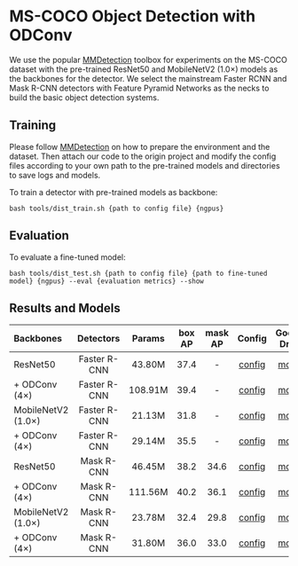 # MS-COCO Object Detection with ODConv 

We use the popular [MMDetection](https://github.com/open-mmlab/mmdetection) toolbox for experiments on the MS-COCO dataset with the pre-trained ResNet50 and MobileNetV2 (1.0×) models as the backbones for the detector. We select the mainstream Faster RCNN and Mask R-CNN detectors with Feature Pyramid Networks as the necks to build the basic object detection systems.


## Training

Please follow [MMDetection](https://github.com/open-mmlab/mmdetection) on how to prepare the environment and the dataset. Then attach our code to the origin project and modify the config files according to your own path to the pre-trained models and directories to save logs and models.

To train a detector with pre-trained models as backbone:

```shell
bash tools/dist_train.sh {path to config file} {ngpus}
```


## Evaluation

To evaluate a fine-tuned model:
```shell
bash tools/dist_test.sh {path to config file} {path to fine-tuned model} {ngpus} --eval {evaluation metrics} --show
```


## Results and Models

| Backbones | Detectors | Params | box AP | mask AP | Config | Google Drive | Baidu Netdisk |
|:--- |:---:|:---:|:---:|:---:|:---:|:---:|:---:|
| ResNet50 | Faster R-CNN | 43.80M | 37.4 | -   | [config](configs/odconv/faster_rcnn_r50_fpn_1x_coco.py) | [model](https://drive.google.com/file/d/1JoRu74q3qE_L3jCltN6Y_Z4M_Bvc-O9U/view?usp=sharing) | [model](https://pan.baidu.com/s/1lMWN1CAoYg4KGyfIuM1-Ng?pwd=8pgt) |
| + ODConv (4×) | Faster R-CNN | 108.91M | 39.4 | -   | [config](configs/odconv/faster_rcnn_odconv4x_r50_fpn_1x_coco.py) | [model](https://drive.google.com/file/d/1fMHVWL6blFMw1ZzT35KPb1hnOYVy-8dH/view?usp=sharing) | [model](https://pan.baidu.com/s/1Gzg8lZ9hXICeLp6iPxQ_Yg?pwd=dt9b) |
| MobileNetV2 (1.0×) | Faster R-CNN | 21.13M | 31.8 | -   | [config](configs/odconv/faster_rcnn_mobilenetv2_100_fpn_1x_coco.py) | [model](https://drive.google.com/file/d/1XMHmOg-CclIc9XiuEOod_3bnamRCBCOa/view?usp=sharing) | [model](https://pan.baidu.com/s/1HkaaRCWthccOD9W0Gi08SA?pwd=7k2z) |
| + ODConv (4×) | Faster R-CNN | 29.14M | 35.5 | -   | [config](configs/odconv/faster_rcnn_odconv4x_mobilenetv2_100_fpn_1x_coco.py) | [model](https://drive.google.com/file/d/1vWtQpQ-KK_-Tfr9vXOyVh2POWkhCpAvi/view?usp=sharing) | [model](https://pan.baidu.com/s/1qh6o2heq4Ajg9cj5t1hG1Q?pwd=89md) |
| ResNet50 | Mask R-CNN | 46.45M | 38.2 | 34.6 | [config](configs/odconv/mask_rcnn_r50_fpn_1x_coco.py) | [model](https://drive.google.com/file/d/1dz7HecPGQBSCYUefCPo3acmh9K7g0H9P/view?usp=sharing) | [model](https://pan.baidu.com/s/1MQOclQ3fe9_RbWmFVFU_lg?pwd=km6s) |
| + ODConv (4×) | Mask R-CNN | 111.56M | 40.2 | 36.1 | [config](configs/odconv/mask_rcnn_odconv4x_r50_fpn_1x_coco.py) | [model](https://drive.google.com/file/d/1NZKfB0dttJSmnlNbCVPc1OIIhkc2OjMe/view?usp=sharing) | [model](https://pan.baidu.com/s/1QDZc05sMWMw9F1UGFxj4VA?pwd=k4aj) |
| MobileNetV2 (1.0×) | Mask R-CNN | 23.78M | 32.4 | 29.8 | [config](configs/odconv/mask_rcnn_mobilenetv2_100_fpn_1x_coco.py) | [model](https://drive.google.com/file/d/1OtZvIP-8ktdQsmI3Pss6PSEQvRh5NAgg/view?usp=sharing) | [model](https://pan.baidu.com/s/1hoxj95GiP1FECFcv6ZGKXQ?pwd=x6c9) |
| + ODConv (4×) | Mask R-CNN | 31.80M | 36.0 | 33.0 | [config](configs/odconv/mask_rcnn_odconv4x_mobilenetv2_100_fpn_1x_coco.py) | [model](https://drive.google.com/file/d/1p_gqy6xIquEZtu1TEuWKid-0gD2Jv2Z4/view?usp=sharing) | [model](https://pan.baidu.com/s/11RqowarM_trrfdqDtBQZFg?pwd=kqar) |
